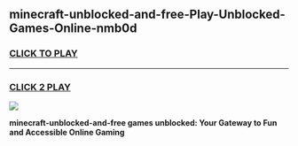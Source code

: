 
## minecraft-unblocked-and-free-Play-Unblocked-Games-Online-nmb0d
<h3>
<a href="https://premium76.site?title=minecraft-unblocked-and-free&ref=25A">CLICK TO PLAY</a></h3>
<hr>

<h3>
<a href="https://premium76.site?title=minecraft-unblocked-and-free&ref=25A">CLICK 2 PLAY</a>
  
</h3>

<a href="https://premium76.site?title=minecraft-unblocked-and-free&ref=25A"><img src="https://clearcache.store/games.png"></a>


**minecraft-unblocked-and-free games unblocked: Your Gateway to Fun and Accessible Online Gaming**
